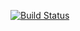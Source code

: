 [![Build Status](https://travis-ci.org/kevinkreiser/lapse_controller.svg?branch=master)](https://travis-ci.org/kevinkreiser/lapse_controller)
